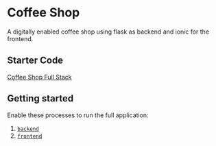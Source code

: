 # Coffee Shop
A digitally enabled coffee shop using flask as backend and ionic for the frontend.
## Starter Code
[Coffee Shop Full Stack](https://github.com/udacity/FSND/tree/master/projects/03_coffee_shop_full_stack/starter_code)
## Getting started
Enable these processes to run the full application:
1. [`backend`](./backend/)
2. [`frontend`](./frontend/)
